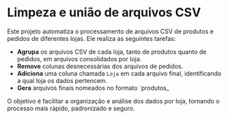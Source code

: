 # Limpeza e união de arquivos CSV

Este projeto automatiza o processamento de arquivos CSV de produtos e pedidos de diferentes lojas. Ele realiza as seguintes tarefas:

- **Agrupa** os arquivos CSV de cada loja, tanto de produtos quanto de pedidos, em arquivos consolidados por loja.
- **Remove** colunas desnecessárias dos arquivos de pedidos.
- **Adiciona** uma coluna chamada `Loja` em cada arquivo final, identificando a qual loja os dados pertencem.
- **Gera** arquivos finais nomeados no formato `produtos_<loja>

O objetivo é facilitar a organização e análise dos dados por loja, tornando o processo mais rápido, padronizado e seguro.
